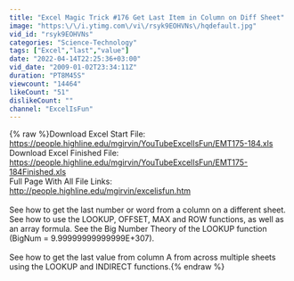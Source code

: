 ```yaml
---
title: "Excel Magic Trick #176 Get Last Item in Column on Diff Sheet"
image: "https:\/\/i.ytimg.com\/vi\/rsyk9EOHVNs\/hqdefault.jpg"
vid_id: "rsyk9EOHVNs"
categories: "Science-Technology"
tags: ["Excel","last","value"]
date: "2022-04-14T22:25:36+03:00"
vid_date: "2009-01-02T23:34:11Z"
duration: "PT8M45S"
viewcount: "14464"
likeCount: "51"
dislikeCount: ""
channel: "ExcelIsFun"
---
```

{% raw %}Download Excel Start File: <a rel="nofollow" target="blank" href="https://people.highline.edu/mgirvin/YouTubeExcelIsFun/EMT175-184.xls">https://people.highline.edu/mgirvin/YouTubeExcelIsFun/EMT175-184.xls</a><br />Download Excel Finished File: <a rel="nofollow" target="blank" href="https://people.highline.edu/mgirvin/YouTubeExcelIsFun/EMT175-184Finished.xls">https://people.highline.edu/mgirvin/YouTubeExcelIsFun/EMT175-184Finished.xls</a><br />Full Page With All File Links: <a rel="nofollow" target="blank" href="http://people.highline.edu/mgirvin/excelisfun.htm">http://people.highline.edu/mgirvin/excelisfun.htm</a><br /><br />See how to get the last number or word from a column on a different sheet. See how to use the LOOKUP, OFFSET, MAX and ROW functions, as well as an array formula. See the Big Number Theory of the LOOKUP function (BigNum = 9.99999999999999E+307).<br /><br />See how to get the last value from column A from across multiple sheets using the LOOKUP and INDIRECT functions.{% endraw %}
